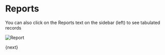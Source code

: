 # Reports

You can also click on the Reports text on the sidebar (left) to see tabulated records

<img class="screenshot" alt="Report" src="/assets/frappe_docs/assets/img/report.png">

{next}
